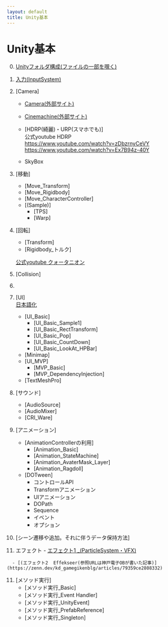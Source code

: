 ```yaml
---
layout: default
title: Unity基本
---
```


# Unity基本
   0. [Unityフォルダ構成(ファイルの一部を覗く)](2_0_UnityFile/2_0.md)

   1. [入力(InputSystem)](2_1_InputSystem/2_1.md)
       
   2. [Camera]  
       + [Camera(外部サイト)](https://xr-hub.com/archives/5914)   
       + [Cinemachine(外部サイト)](https://light11.hatenadiary.com/entry/2019/10/24/220542)
       + [HDRP(綺麗)・URP(スマホでも)]  
       公式youtube HDRP  
        https://www.youtube.com/watch?v=zDbzrnyCeVY  
        https://www.youtube.com/watch?v=Ex7B94z-40Y

      + SkyBox


   3. [移動]
       + [Move_Transform]
       + [Move_Rigidbody]
       + [Move_CharacterController]
       + [(Sample)]
         - [TPS]
         - [Warp]

   4. [回転]
       + [Transform]
       + [Rigidbody_トルク]
       
        <a href="https://www.youtube.com/watch?v=uKWLPU8gfIY" target="_blank">公式youtube クォータニオン</a>
  

   5. [Collision]


   6. 
   

   6. [UI]  
   <a href="https://drive.google.com/drive/folders/15JJ8UP4rO7kzz7sgngTdiiOmxcSxQ8cC" target="_blank">日本語化</a>
                
       + [UI_Basic]
         - [UI_Basic_Sample1]
         - [UI_Basic_RectTransform]
         - [UI_Basic_Pop]
         - [UI_Basic_CountDown]
         - [UI_Basic_LookAt_HPBar]
       + [Minimap]
       + [UI_MVP]
         - [MVP_Basic]
         - [MVP_DependencyInjection]
       + [TextMeshPro]

   7. [サウンド]
       + [AudioSource]
       + [AudioMixer]
       + [CRI_Ware]

   8. [アニメーション]
       + [AnimationControllerの利用]
         - [Animation_Basic]
         - [Animation_StateMachine]
         - [Animation_AvaterMask_Layer]
         - [Animation_Ragdoll]
       + [DOTween]
         - コントロールAPI
         - Transformアニメーション
         - UIアニメーション
         - DOPath
         - Sequence
         - イベント
         - オプション

   9. [シーン遷移や追加。それに伴うデータ保持方法]
   

   10. エフェクト
      - [エフェクト1 _(ParticleSystem・VFX)](https://docs.google.com/presentation/d/1PphtVMSeSR9bfht487sZR4a39j0kITpOVOkdl9Gd8Qg/edit#slide=id.g151634e80a5_0_561)
        
      - [(エフェクト2  Effekseer(参照URLは神戸電子OBが書いた記事)](https://zenn.dev/kd_gamegikenblg/articles/79359ce2808332)
       
   11. [メソッド実行]
       + [メソッド実行_Basic]
       + [メソッド実行_Event Handler]
       + [メソッド実行_UnityEvent]
       + [メソッド実行_PrefabReference]
       + [メソッド実行_Singleton]


  